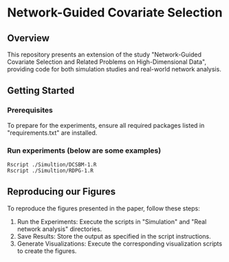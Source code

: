 # Network-Guided Covariate Selection

## Overview
This repository presents an extension of the study "Network-Guided Covariate Selection and Related Problems on High-Dimensional Data", providing code for both simulation studies and real-world network analysis.

## Getting Started

### Prerequisites
To prepare for the experiments, ensure all required packages listed in "requirements.txt" are installed.

### Run experiments (below are some examples)
```
Rscript ./Simultion/DCSBM-1.R
Rscript ./Simultion/RDPG-1.R
```
## Reproducing our Figures

To reproduce the figures presented in the paper, follow these steps:

1. Run the Experiments: Execute the scripts in "Simulation" and "Real network analysis" directories.
2. Save Results: Store the output as specified in the script instructions.
3. Generate Visualizations: Execute the corresponding visualization scripts to create the figures.






